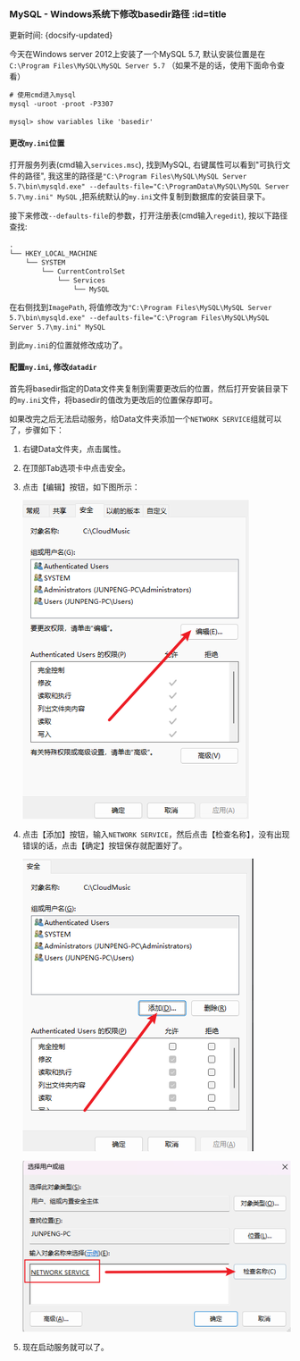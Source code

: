 ### MySQL - Windows系统下修改basedir路径 :id=title

更新时间: {docsify-updated}

今天在Windows server 2012上安装了一个MySQL 5.7, 默认安装位置是在`C:\Program Files\MySQL\MySQL Server 5.7`
（如果不是的话，使用下面命令查看）

```text
# 使用cmd进入mysql
mysql -uroot -proot -P3307

mysql> show variables like 'basedir'
```

#### 更改`my.ini`位置

打开服务列表(cmd输入`services.msc`), 找到MySQL, 右键属性可以看到"可执行文件的路径",
我这里的路径是`"C:\Program Files\MySQL\MySQL Server 5.7\bin\mysqld.exe" --defaults-file="C:\ProgramData\MySQL\MySQL Server 5.7\my.ini" MySQL`
,把系统默认的`my.ini`文件复制到数据库的安装目录下。

接下来修改`--defaults-file`的参数，打开注册表(cmd输入`regedit`), 按以下路径查找:

```text
.
└── HKEY_LOCAL_MACHINE
    └── SYSTEM
        └── CurrentControlSet
            └── Services
                └── MySQL
```

在右侧找到`ImagePath`,
将值修改为`"C:\Program Files\MySQL\MySQL Server 5.7\bin\mysqld.exe" --defaults-file="C:\Program Files\MySQL\MySQL Server 5.7\my.ini" MySQL`

到此`my.ini`的位置就修改成功了。

#### 配置`my.ini`, 修改`datadir`

首先将basedir指定的Data文件夹复制到需要更改后的位置，然后打开安装目录下的`my.ini`文件，将basedir的值改为更改后的位置保存即可。

如果改完之后无法启动服务，给Data文件夹添加一个`NETWORK SERVICE`组就可以了，步骤如下：

1. 右键Data文件夹，点击属性。
2. 在顶部Tab选项卡中点击安全。
3. 点击【编辑】按钮，如下图所示：

   ![img.png](img.png)
4. 点击【添加】按钮，输入`NETWORK SERVICE`，然后点击【检查名称】，没有出现错误的话，点击【确定】按钮保存就配置好了。

   ![img_1.png](img_1.png)

   ![img_2.png](img_2.png)
5. 现在启动服务就可以了。

